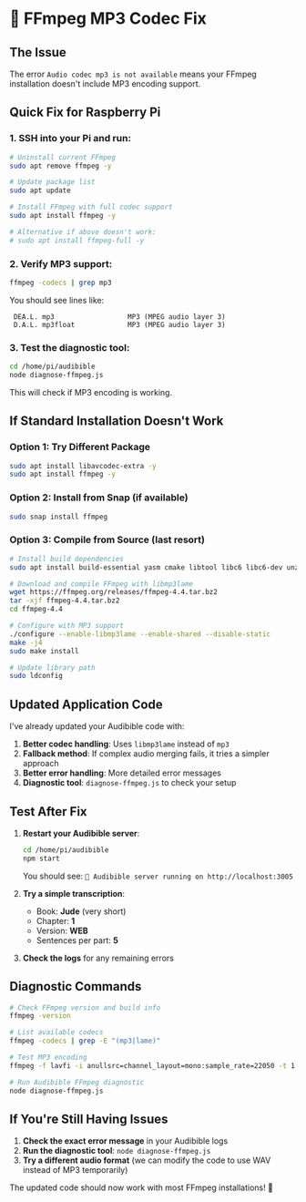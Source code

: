 # 🔧 FFmpeg MP3 Codec Fix

## The Issue
The error `Audio codec mp3 is not available` means your FFmpeg installation doesn't include MP3 encoding support.

## Quick Fix for Raspberry Pi

### 1. SSH into your Pi and run:
```bash
# Uninstall current FFmpeg
sudo apt remove ffmpeg -y

# Update package list
sudo apt update

# Install FFmpeg with full codec support
sudo apt install ffmpeg -y

# Alternative if above doesn't work:
# sudo apt install ffmpeg-full -y
```

### 2. Verify MP3 support:
```bash
ffmpeg -codecs | grep mp3
```

You should see lines like:
```
 DEA.L. mp3                  MP3 (MPEG audio layer 3)
 D.A.L. mp3float             MP3 (MPEG audio layer 3)
```

### 3. Test the diagnostic tool:
```bash
cd /home/pi/audibible
node diagnose-ffmpeg.js
```

This will check if MP3 encoding is working.

## If Standard Installation Doesn't Work

### Option 1: Try Different Package
```bash
sudo apt install libavcodec-extra -y
sudo apt install ffmpeg -y
```

### Option 2: Install from Snap (if available)
```bash
sudo snap install ffmpeg
```

### Option 3: Compile from Source (last resort)
```bash
# Install build dependencies
sudo apt install build-essential yasm cmake libtool libc6 libc6-dev unzip wget libnuma1 libnuma-dev -y

# Download and compile FFmpeg with libmp3lame
wget https://ffmpeg.org/releases/ffmpeg-4.4.tar.bz2
tar -xjf ffmpeg-4.4.tar.bz2
cd ffmpeg-4.4

# Configure with MP3 support
./configure --enable-libmp3lame --enable-shared --disable-static
make -j4
sudo make install

# Update library path
sudo ldconfig
```

## Updated Application Code

I've already updated your Audibible code with:

1. **Better codec handling**: Uses `libmp3lame` instead of `mp3`
2. **Fallback method**: If complex audio merging fails, it tries a simpler approach
3. **Better error handling**: More detailed error messages
4. **Diagnostic tool**: `diagnose-ffmpeg.js` to check your setup

## Test After Fix

1. **Restart your Audibible server**:
   ```bash
   cd /home/pi/audibible
   npm start
   ```
   
   You should see: `🎵 Audibible server running on http://localhost:3005`

2. **Try a simple transcription**:
   - Book: **Jude** (very short)
   - Chapter: **1**
   - Version: **WEB**
   - Sentences per part: **5**

3. **Check the logs** for any remaining errors

## Diagnostic Commands

```bash
# Check FFmpeg version and build info
ffmpeg -version

# List available codecs
ffmpeg -codecs | grep -E "(mp3|lame)"

# Test MP3 encoding
ffmpeg -f lavfi -i anullsrc=channel_layout=mono:sample_rate=22050 -t 1 -c:a libmp3lame test.mp3

# Run Audibible FFmpeg diagnostic
node diagnose-ffmpeg.js
```

## If You're Still Having Issues

1. **Check the exact error message** in your Audibible logs
2. **Run the diagnostic tool**: `node diagnose-ffmpeg.js`
3. **Try a different audio format** (we can modify the code to use WAV instead of MP3 temporarily)

The updated code should now work with most FFmpeg installations! 🎵
